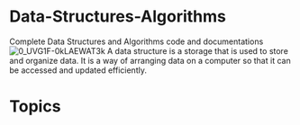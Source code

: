 # Data-Structures-Algorithms
Complete Data Structures and Algorithms code and documentations
![0_UVG1F-0kLAEWAT3k](https://user-images.githubusercontent.com/92685144/206256094-aa25ad20-b1c4-43f4-9271-8f3ea5db6cfd.png)
A data structure is a storage that is used to store and organize data. It is a way of arranging data on a computer so that it can be accessed and updated efficiently.

# Topics


